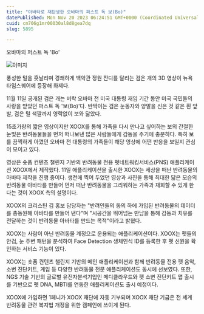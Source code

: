 ```yaml
---
title: "아바타로 재탄생한 오바마의 퍼스트 독 보(Bo)"
datePublished: Mon Nov 20 2023 06:24:51 GMT+0000 (Coordinated Universal Time)
cuid: cm706g1mr00030al8d8gea7dq
slug: 5895

---
```



오바마의 퍼스트 독 'Bo'

![이미지](https://cdn.hashnode.com/res/hashnode/image/upload/v1739259911264/9156e569-9841-4e18-b0d4-d5f919fea39d.jpeg)

풍성한 털을 흣날리며 경쾌하게 백악관 정원 잔디를 달리는 검은 개의 3D 영상이 뉴욕 타임스퀘어에 등장해 화제다.

11월 11일 공개된 검은 개는 버락 오바마 전 미국 대통령 재임 기간 동안 미국 국민들의 사랑을 받았던 퍼스트 독 '보(Bo)'다. 반짝이는 검은 눈동자와 양말을 신은 것 같은 흰 앞발, 검은 털 색깔까지 영락없이 보와 닮았다.

15초가량의 짧은 영상이지만 XOOX를 통해 가족을 다시 만나고 싶어하는 보의 간절한 눈빛은 반려동물들을 먼저 떠나보낸 많은 사람들에게 감동을 주기에 충분하다. 특히 보를 끔찍하게 아꼈던 오바마 전 대통령의 가족들이 해당 영상에 어떤 반응을 보일지 관심이 모이고 있다.

영상은 숏폼 컨텐츠 챌린지 기반의 반려동물 전용 펫네트워킹서비스(PNS) 애플리케이션 XOOX에서 제작했다. 11일 애플리케이션을 출시한 XOOX는 세상을 떠난 반려동물의 아바타 제작을 진행 중이다. 생전에 찍어 두었던 영상과 사진을 통해 최대한 닮은 모습의 반려동물 아바타를 만들어 먼저 떠난 반려동물을 그리워하는 가족과 재회할 수 있게 한다는 것이 XOOX 측의 설명이다.

XOOX의 크리스틴 김 홍보 담당자는 "반려인들의 동의 하에 가입된 반려동물의 데이터를 총동원해 아바타를 만들어 낸다"며 "시공간을 뛰어넘는 만남을 통해 감동과 치유를 전달하는 것이 반려동물 아바타를 만드는 목적"이라고 밝혔다.

XOOX는 사람이 아닌 반려동물 계정으로 운용되는 애플리케이션이다. XOOX는 펫들의 안검, 눈 주변 패턴을 분석하여 Face Detection 생체인식 ID를 등록한 후 펫 신원을 확인하는 서비스 기능이 있다.

XOOX는 숏폼 컨텐츠 챌린지 기반의 메인 애플리케이션과 함께 반려동물 전용 펫 음악, 소변 진단키트, 게임 등 다양한 반려동물 전문 애플리케이션도 동시에 선보였다. 또한, NGS 기술 기반의 글로벌 유전자분석기업인 메디클라우드와 펫 소변 진단키트 앱 출시를 기반으로 펫 DNA, MBTI를 연동한 애플리케이션도 출시 예정이다.

XOOX에 가입하면 1페니가 XOOX 재단에 자동 기부되며 XOOX 재단 기금은 전 세계 반려동물 관련 복지법 개정을 위한 캠페인에 쓰이게 된다.